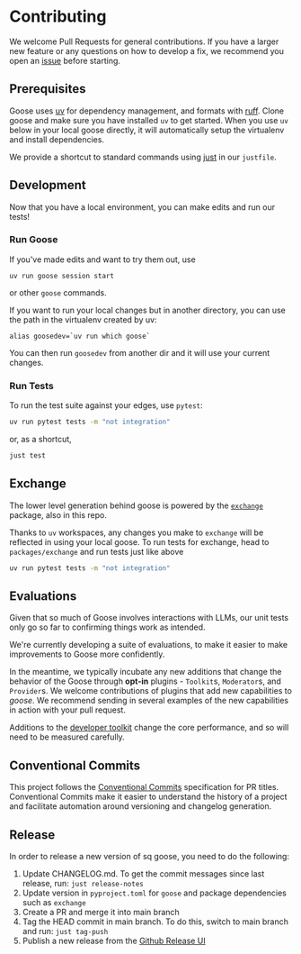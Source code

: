 # Contributing

We welcome Pull Requests for general contributions. If you have a larger new feature or any questions on how to develop a fix, we recommend you open an [issue][issues] before starting.

## Prerequisites

Goose uses [uv][uv] for dependency management, and formats with [ruff][ruff].
Clone goose and make sure you have installed `uv` to get started. When you use
`uv` below in your local goose directly, it will automatically setup the virtualenv
and install dependencies.

We provide a shortcut to standard commands using [just][just] in our `justfile`.

## Development

Now that you have a local environment, you can make edits and run our tests!

### Run Goose

If you've made edits and want to try them out, use

```
uv run goose session start
```

or other `goose` commands.

If you want to run your local changes but in another directory, you can use the path in
the virtualenv created by uv:

```
alias goosedev=`uv run which goose`
```

You can then run `goosedev` from another dir and it will use your current changes.

### Run Tests

To run the test suite against your edges, use `pytest`:

```sh
uv run pytest tests -m "not integration"
```

or, as a shortcut,

```sh
just test
```

## Exchange

The lower level generation behind goose is powered by the [`exchange`][ai-exchange] package, also in this repo.

Thanks to `uv` workspaces, any changes you make to `exchange` will be reflected in using your local goose. To run tests
for exchange, head to `packages/exchange` and run tests just like above

```sh
uv run pytest tests -m "not integration"
```

## Evaluations

Given that so much of Goose involves interactions with LLMs, our unit tests only go so far to confirming things work as intended.

We're currently developing a suite of evaluations, to make it easier to make improvements to Goose more confidently.

In the meantime, we typically incubate any new additions that change the behavior of the Goose through **opt-in** plugins - `Toolkit`s, `Moderator`s, and `Provider`s. We welcome contributions of plugins that add new capabilities to *goose*. We recommend sending in several examples of the new capabilities in action with your pull request.

Additions to the [developer toolkit][developer] change the core performance, and so will need to be measured carefully.

## Conventional Commits

This project follows the [Conventional Commits](https://www.conventionalcommits.org/en/v1.0.0/) specification for PR titles. Conventional Commits make it easier to understand the history of a project and facilitate automation around versioning and changelog generation.

## Release

In order to release a new version of sq goose, you need to do the following:
1. Update CHANGELOG.md. To get the commit messages since last release, run: `just release-notes`
2. Update version in `pyproject.toml` for `goose` and package dependencies such as `exchange`
3. Create a PR and merge it into main branch
4. Tag the HEAD commit in main branch. To do this, switch to main branch and run: `just tag-push`
5. Publish a new release from the [Github Release UI](https://github.com/block-open-source/goose/releases)


[issues]: https://github.com/block-open-source/goose/issues
[goose-plugins]: https://github.com/block-open-source/goose-plugins
[ai-exchange]: https://github.com/block-open-source/goose/tree/main/packages/exchange
[developer]: https://github.com/block-open-source/goose/blob/dfecf829a83021b697bf2ecc1dbdd57d31727ddd/src/goose/toolkit/developer.py
[uv]: https://docs.astral.sh/uv/
[ruff]: https://docs.astral.sh/ruff/
[just]: https://github.com/casey/just
[adding-toolkit]: https://block-open-source.github.io/goose/configuration.html#adding-a-toolkit

